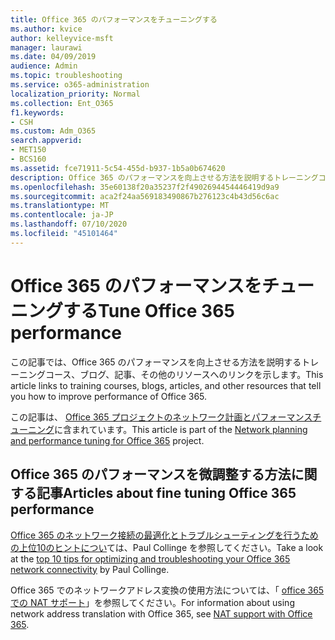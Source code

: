 ```yaml
---
title: Office 365 のパフォーマンスをチューニングする
ms.author: kvice
author: kelleyvice-msft
manager: laurawi
ms.date: 04/09/2019
audience: Admin
ms.topic: troubleshooting
ms.service: o365-administration
localization_priority: Normal
ms.collection: Ent_O365
f1.keywords:
- CSH
ms.custom: Adm_O365
search.appverid:
- MET150
- BCS160
ms.assetid: fce71911-5c54-455d-b937-1b5a0b674620
description: Office 365 のパフォーマンスを向上させる方法を説明するトレーニングコース、ブログ、記事、その他のリソースへのリンク。
ms.openlocfilehash: 35e60138f20a35237f2f4902694454446419d9a9
ms.sourcegitcommit: aca2f24aa569183490867b276123c4b43d56c6ac
ms.translationtype: MT
ms.contentlocale: ja-JP
ms.lasthandoff: 07/10/2020
ms.locfileid: "45101464"
---
```

# <a name="tune-office-365-performance"></a><span data-ttu-id="b428a-103">Office 365 のパフォーマンスをチューニングする</span><span class="sxs-lookup"><span data-stu-id="b428a-103">Tune Office 365 performance</span></span>

<span data-ttu-id="b428a-104">この記事では、Office 365 のパフォーマンスを向上させる方法を説明するトレーニングコース、ブログ、記事、その他のリソースへのリンクを示します。</span><span class="sxs-lookup"><span data-stu-id="b428a-104">This article links to training courses, blogs, articles, and other resources that tell you how to improve performance of Office 365.</span></span>
  
<span data-ttu-id="b428a-105">この記事は、 [Office 365 プロジェクトのネットワーク計画とパフォーマンスチューニング](https://aka.ms/tune)に含まれています。</span><span class="sxs-lookup"><span data-stu-id="b428a-105">This article is part of the [Network planning and performance tuning for Office 365](https://aka.ms/tune) project.</span></span>
   
## <a name="articles-about-fine-tuning-office-365-performance"></a><span data-ttu-id="b428a-106">Office 365 のパフォーマンスを微調整する方法に関する記事</span><span class="sxs-lookup"><span data-stu-id="b428a-106">Articles about fine tuning Office 365 performance</span></span>

<span data-ttu-id="b428a-107">[Office 365 のネットワーク接続の最適化とトラブルシューティングを行うための上位10のヒントについ](https://blogs.technet.microsoft.com/onthewire/2014/06/18/top-10-tips-for-optimising-troubleshooting-your-office-365-network-connectivity/)ては、Paul Collinge を参照してください。</span><span class="sxs-lookup"><span data-stu-id="b428a-107">Take a look at the [top 10 tips for optimizing and troubleshooting your Office 365 network connectivity](https://blogs.technet.microsoft.com/onthewire/2014/06/18/top-10-tips-for-optimising-troubleshooting-your-office-365-network-connectivity/) by Paul Collinge.</span></span> 
  
<span data-ttu-id="b428a-108">Office 365 でのネットワークアドレス変換の使用方法については、「 [office 365 での NAT サポート](nat-support-with-office-365.md)」を参照してください。</span><span class="sxs-lookup"><span data-stu-id="b428a-108">For information about using network address translation with Office 365, see [NAT support with Office 365](nat-support-with-office-365.md).</span></span>
  

